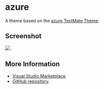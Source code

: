 # azure

A theme based on the [azure TextMate Theme](http://colorsublime.com/theme/azure).


## Screenshot
![](https://raw.githubusercontent.com/gerane/VSCodeThemes/master/gerane.Theme-azure/screenshot.PNG).


## More Information
* [Visual Studio Marketplace](https://marketplace.visualstudio.com/items/gerane.Theme-azure).
* [GitHub repository](https://github.com/gerane/VSCodeThemes).
